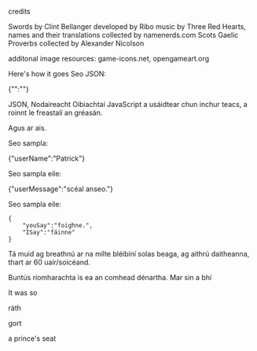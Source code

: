 
credits

Swords by Clint Bellanger
developed by Ribo
music by Three Red Hearts,
names and their translations collected by namenerds.com
Scots Gaelic Proverbs collected by Alexander Nicolson


additonal image resources: game-icons.net, opengameart.org




Here's how it goes
Seo JSON:

{"":""}

JSON, Nodaireacht Oibiachtaí JavaScript
a usáidtear chun inchur teacs, a roinnt le freastalí an gréasán. 

Agus ar ais.

Seo sampla:


{"userName":"Patrick"}

Seo sampla eile:

{"userMessage":"scéal anseo."}



Seo sampla eile:


	{
		"youSay":"foighne.",
		"ISay":"fáinne"
	}


Tá muid ag breathnú ar na mílte bléibíní solas beaga, ag aithrú daitheanna, thart ar 60 uair/soicéand.

Buntús ríomharachta is ea an comhead dénartha.
Mar sin a bhí 

It was so

ráth 


gort


a prince's seat



